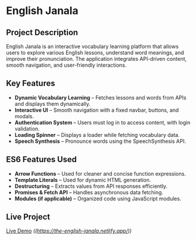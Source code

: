# English Janala

## Project Description

English Janala is an interactive vocabulary learning platform that allows users to explore various English lessons, understand word meanings, and improve their pronunciation. The application integrates API-driven content, smooth navigation, and user-friendly interactions.

## Key Features

- **Dynamic Vocabulary Learning** – Fetches lessons and words from APIs and displays them dynamically.
- **Interactive UI** – Smooth navigation with a fixed navbar, buttons, and modals.
- **Authentication System** – Users must log in to access content, with login validation.
- **Loading Spinner** – Displays a loader while fetching vocabulary data.
- **Speech Synthesis** – Pronounce words using the SpeechSynthesis API.

## ES6 Features Used

- **Arrow Functions** – Used for cleaner and concise function expressions.
- **Template Literals** – Used for dynamic HTML generation.
- **Destructuring** – Extracts values from API responses efficiently.
- **Promises & Fetch API** – Handles asynchronous data fetching.
- **Modules (if applicable)** – Organized code using JavaScript modules.

## Live Project

[Live Demo](#) *((https://the-english-janala.netlify.app/))*

